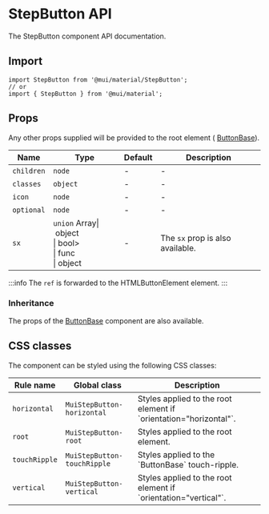 # StepButton API

The StepButton component API documentation.

## Import

```
import StepButton from '@mui/material/StepButton';
// or
import { StepButton } from '@mui/material';
```

## Props

Any other props supplied will be provided to the root element ( [ButtonBase](/material-ui/api/button-base/)).

| Name | Type | Default | Description |
| --- | --- | --- | --- |
| `children` | `node` | - | - |
| `classes` | `object` | - | - |
| `icon` | `node` | - | - |
| `optional` | `node` | - | - |
| `sx` | `union` Array\| object<br>\| bool><br>\| func<br>\| object | - | The `sx` prop is also available. |

:::info
The `ref` is forwarded to the HTMLButtonElement element.
:::

### Inheritance

The props of the [ButtonBase](/material-ui/api/button-base/) component are also available.

## CSS classes

The component can be styled using the following CSS classes:

| Rule name | Global class | Description |
| --- | --- | --- |
| `horizontal` | `MuiStepButton-horizontal` | Styles applied to the root element if \`orientation="horizontal"\`. |
| `root` | `MuiStepButton-root` | Styles applied to the root element. |
| `touchRipple` | `MuiStepButton-touchRipple` | Styles applied to the \`ButtonBase\` touch-ripple. |
| `vertical` | `MuiStepButton-vertical` | Styles applied to the root element if \`orientation="vertical"\`. |